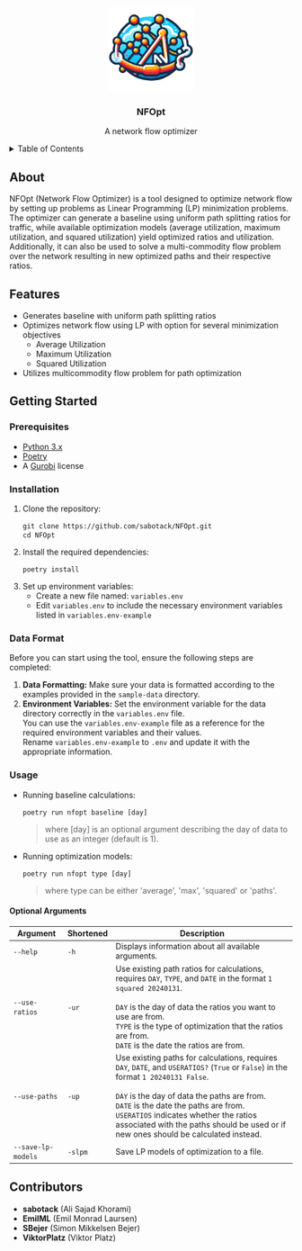 <!-- PROJECT TITLE -->
<br />
<div align="center">
  <!-- LOGO MAYBE -->
  <a href="https://github.com/sabotack/NFOpt">
    <img src="logo.png" alt="Logo" width="150" height="150">
  </a>
  <h3 align="center">NFOpt</h3>

  <p align="center">
    A network flow optimizer
    <br />
  </p>
</div>

<!-- TABLE OF CONTENTS -->
<details>
  <summary>Table of Contents</summary>
  <ol>
    <li><a href="#about">About The Project</a></li>
    <li><a href="#features">Features</a></li>
    <li>
      <a href="#getting-started">Getting Started</a>
      <ul>
        <li><a href="#prerequisites">Prerequisites</a></li>
        <li><a href="#installation">Installation</a></li>
        <li><a href="#data-format">Data Format</a></li>
        <li>
          <a href="#usage">Usage</a>
          <ul>
            <a href="#optional-arguments">Optional Arguments</a>
          </ul>
        </li>
      </ul>
    </li>
    <li><a href="#contributors">Contributors</a></li>
  </ol>
</details>

## About
NFOpt (Network Flow Optimizer) is a tool designed to optimize network flow by setting up problems as Linear Programming (LP) minimization problems.
The optimizer can generate a baseline using uniform path splitting ratios for traffic, while available optimization models (average utilization, maximum utilization, and squared utilization) yield optimized ratios and utilization.
Additionally, it can also be used to solve a multi-commodity flow problem over the network resulting in new optimized paths and their respective ratios.

## Features
- Generates baseline with uniform path splitting ratios
- Optimizes network flow using LP with option for several minimization objectives
  - Average Utilization
  - Maximum Utilization
  - Squared Utilization
- Utilizes multicommodity flow problem for path optimization

## Getting Started

### Prerequisites
- [Python 3.x](https://www.python.org/downloads/)
- [Poetry](https://python-poetry.org/docs/)
- A [Gurobi](https://www.gurobi.com/) license

### Installation
1. Clone the repository:
    ```
    git clone https://github.com/sabotack/NFOpt.git
    cd NFOpt
    ```
2. Install the required dependencies:
    ```
    poetry install
    ```
3. Set up environment variables:
   - Create a new file named: `variables.env`
   - Edit `variables.env` to include the necessary environment variables listed in `variables.env-example`

### Data Format
Before you can start using the tool, ensure the following steps are completed:

1. **Data Formatting:** Make sure your data is formatted according to the examples provided in the `sample-data` directory.
2. **Environment Variables:** Set the environment variable for the data directory correctly in the `variables.env` file. <br> You can use the `variables.env-example` file as a reference for the required environment variables and their values. <br> Rename `variables.env-example` to `.env` and update it with the appropriate information.

### Usage
- Running baseline calculations:
    ```
    poetry run nfopt baseline [day]
    ```
    > where [day] is an optional argument describing the day of data to use as an integer (default is 1).

- Running optimization models:
    ```
    poetry run nfopt type [day]
    ```
  > where type can be either 'average', 'max', 'squared' or 'paths'.


#### Optional Arguments
|     Argument       | Shortened | Description                                           |
|--------------------|-----------|-------------------------------------------------------|
| `--help`           | `-h`      | Displays information about all available arguments.   |
| `--use-ratios`     | `-ur`     | Use existing path ratios for calculations, requires `DAY`, `TYPE`, and `DATE` in the format `1 squared 20240131`. <br><br> `DAY` is the day of data the ratios you want to use are from. <br> `TYPE` is the type of optimization that the ratios are from. <br> `DATE` is the date the ratios are from. |
| `--use-paths`      | `-up`     | Use existing paths for calculations, requires `DAY`, `DATE`, and `USERATIOS?` (`True` or `False`) in the format `1 20240131 False`. <br><br> `DAY` is the day of data the paths are from. <br> `DATE` is the date the paths are from. <br> `USERATIOS` indicates whether the ratios associated with the paths should be used or if new ones should be calculated instead. |
| `--save-lp-models` | `-slpm`   | Save LP models of optimization to a file.             |



## Contributors
- **sabotack** (Ali Sajad Khorami)
- **EmilML** (Emil Monrad Laursen)
- **SBejer** (Simon Mikkelsen Bejer)
- **ViktorPlatz** (Viktor Platz)
